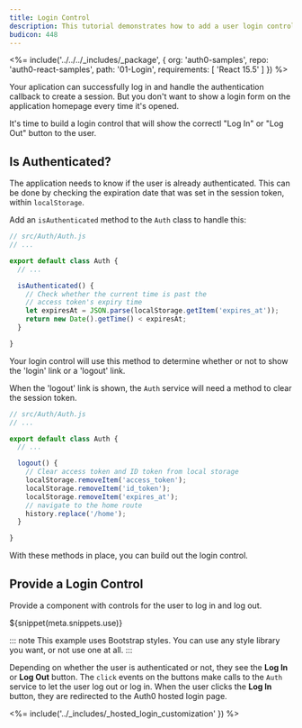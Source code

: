 ```yaml
---
title: Login Control
description: This tutorial demonstrates how to add a user login control to your application with Auth0
budicon: 448
---
```


<%= include('../../../_includes/_package', {
  org: 'auth0-samples',
  repo: 'auth0-react-samples',
  path: '01-Login',
  requirements: [
    'React 15.5'
  ]
}) %>

Your aplication can successfully log in and handle the authentication callback to create a session. But you don't want
to show a login form on the application homepage every time it's opened.

It's time to build a login control that will show the correctl "Log In" or "Log Out" button to the user.

## Is Authenticated?

The application needs to know if the user is already authenticated. This can be done by checking
the expiration date that was set in the session token, within `localStorage`.

Add an `isAuthenticated` method to the `Auth` class to handle this:

```js
// src/Auth/Auth.js
// ...

export default class Auth {
  // ...

  isAuthenticated() {
    // Check whether the current time is past the 
    // access token's expiry time
    let expiresAt = JSON.parse(localStorage.getItem('expires_at'));
    return new Date().getTime() < expiresAt;
  }

}
```

Your login control will use this method to determine whether or not to show the 'login' link
or a 'logout' link.

When the 'logout' link is shown, the `Auth` service will need a method to clear the session
token.

```js
// src/Auth/Auth.js
// ...

export default class Auth {
  // ...

  logout() {
    // Clear access token and ID token from local storage
    localStorage.removeItem('access_token');
    localStorage.removeItem('id_token');
    localStorage.removeItem('expires_at');
    // navigate to the home route
    history.replace('/home');
  }

}
```

With these methods in place, you can build out the login control.

## Provide a Login Control

Provide a component with controls for the user to log in and log out.

${snippet(meta.snippets.use)}

::: note
This example uses Bootstrap styles. You can use any style library you want, or not use one at all.
:::

Depending on whether the user is authenticated or not, they see the **Log In** or **Log Out** button. The `click` events on the buttons make calls to the `Auth` service to let the user log out or log in. When the user clicks the **Log In** button, they are redirected to the Auth0 hosted login page. 

<%= include('../_includes/_hosted_login_customization' }) %>
